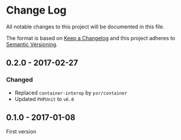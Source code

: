 # Change Log
All notable changes to this project will be documented in this file.

The format is based on [Keep a Changelog](http://keepachangelog.com/) 
and this project adheres to [Semantic Versioning](http://semver.org/).

## 0.2.0 - 2017-02-27

### Changed

* Replaced `container-interop` by `psr/container`
* Updated `PHPUnit` to `v6.0`

## 0.1.0 - 2017-01-08

First version
